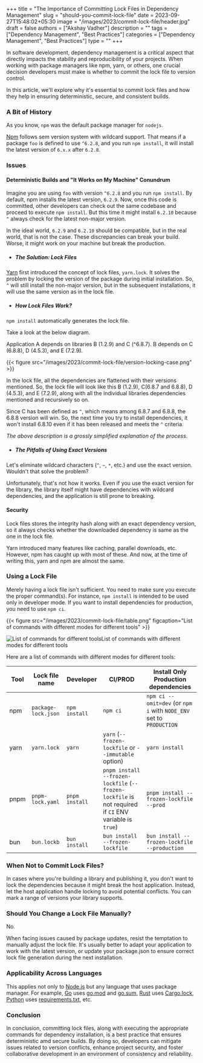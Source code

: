 +++
title = "The Importance of Committing Lock Files in Dependency Management"
slug = "should-you-commit-lock-file"
date = 2023-09-27T15:48:02+05:30
image = "/images/2023/commit-lock-file/header.jpg"
draft = false
authors = ["Akshay Vadher"]
description = ""
tags = ["Dependency Management", "Best Practices"]
categories = ["Dependency Management", "Best Practices"]
type = ""
+++

In software development, dependency management is a critical aspect that directly impacts the stability and reproducibility of your projects. When working with package managers like npm, yarn, or others, one crucial decision developers must make is whether to commit the lock file to version control. 

In this article, we'll explore why it's essential to commit lock files and how they help in ensuring deterministic, secure, and consistent builds.

### A Bit of History

As you know, `npm` was the default package manager for `nodejs`.

[Npm](https://www.npmjs.com/) follows sem version system with wildcard support. That means if
a package `foo` is defined to use `^6.2.8`, and you run `npm install`, it will install the latest version of `6.x.x`
after `6.2.8`.

### Issues

#### Deterministic Builds and "It Works on My Machine" Conundrum

Imagine you are using `foo` with version `^6.2.8` and you run `npm install`. By default, npm installs the latest version, `6.2.9`. Now, once this code is committed, other developers can check out the same codebase and proceed to execute `npm install`. But this time it might install `6.2.10` because `^` always check for the latest non-major version.

In the ideal world, `6.2.9` and `6.2.10` should be compatible, but in the real world, that is not the case. These discrepancies can break your
build. Worse, it might work on your machine but break the production.

- ##### The Solution: Lock Files

[Yarn](https://yarnpkg.com/cli) first introduced the concept of lock files, `yarn.lock`. It solves
the problem by locking the version of the package during initial installation. So, `^` will still install the non-major
version, but in the subsequent installations, it will use the same version as in the lock file.

- ##### How Lock Files Work?

`npm install` automatically generates the lock file.

Take a look at the below diagram. 

Application A depends on libraries B (1.2.9) and C (^6.8.7). B depends on C (6.8.8), D (4.5.3), and E (7.2.9).

{{< figure src="/images/2023/commit-lock-file/version-locking-case.png" >}}

In the lock file, all the dependencies are flattened with their versions mentioned. So, the lock file will look like this
B (1.2.9), C(6.8.7 and 6.8.8), D (4.5.3), and E (7.2.9), along with all the individual libraries dependencies mentioned and
recursively so on.

Since C has been defined as `^`, which means among 6.8.7 and 6.8.8, the 6.8.8 version will win. So, the next time you try to install dependencies, it won't install 6.8.10 even if it has been released and meets the `^` criteria.

_The above description is a grossly simplified explanation of the process._

- ##### The Pitfalls of Using Exact Versions

Let's eliminate wildcard characters (`^`, `~`, `*`, etc.) and use the exact version. Wouldn't that solve the problem?

Unfortunately, that's not how it works. 
Even if you use the exact version for the library, the library itself might have dependencies with wildcard
dependencies, and the application is still prone to breaking.

#### Security

Lock files stores the integrity hash along with an exact dependency version, so it always checks whether the downloaded dependency is same as the one in the lock file.

Yarn introduced many features like caching, parallel downloads, etc. However, npm has caught up with most of these. And now, at the time of writing this, yarn and npm are almost the same.

### Using a Lock File

Merely having a lock file isn't sufficient. You need to make sure you execute the proper command(s). 
For instance, `npm install` is intended to be used only in developer mode. If you want to install dependencies for production, you
need to use `npm ci`.

{{< figure src="/images/2023/commit-lock-file/table.png" figcaption="List of commands with different modes for different tools" >}}

![List of commands for different tools](/images/2023/commit-lock-file/table.png)List of commands with different modes for different tools

Here are a list of commands with different modes for different tools:

|   Tool   | Lock file name      | Developer      | CI/PROD                                                                                               | Install Only Production dependencies                                |
|----------|---------------------|----------------|-------------------------------------------------------------------------------------------------------|---------------------------------------------------------------------|
|   npm    | `package-lock.json` | `npm install`  | `npm ci`                                                                                              | `npm ci --omit=dev` (or `npm i` with `NODE_ENV` set to `PRODUCTION` |
|   yarn   | `yarn.lock`         | `yarn`         | `yarn` (`--frozen-lockfile` or `--immutable` option)                                                  | `yarn install`                                                      |
|   pnpm   | `pnpm-lock.yaml`    | `pnpm install` | `pnpm install --frozen-lockfile` (`--frozen-lockfile` is not required if `CI` ENV variable is `true`) | `pnpm install --frozen-lockfile --prod`                             |
|   bun    | `bun.lockb`         | `bun install`  | `bun install --frozen-lockfile`                                                                       | `bun install --frozen-lockfile --production`                        |

### When Not to Commit Lock Files?

In cases where you're building a library and publishing it, you don't want to lock the dependencies because it might break the host
application. Instead, let the host application handle locking to avoid potential conflicts. You can mark a range of
versions your library supports.

### Should You Change a Lock File Manually?

No.

When facing issues caused by package updates, resist the temptation to manually adjust the lock file. It's usually better to adapt your application to work with the latest version, or update your package.json to ensure correct lock file generation during the next installation.

### Applicability Across Languages

This applies not only to [Node.js](https://nodejs.org/en) but any language that uses package manager. For example,
[Go](https://golang.org/) uses [go.mod](https://golang.org/ref/mod) and [go.sum](https://golang.org/ref/mod#go-sum-in),
[Rust](https://www.rust-lang.org/)
uses [Cargo.lock](https://doc.rust-lang.org/cargo/guide/cargo-toml-vs-cargo-lock.html),
[Python](https://www.python.org/) uses [requirements.txt](https://pip.pypa.io/en/stable/user_guide/#requirements-files),
etc.

### Conclusion

In conclusion, committing lock files, along with executing the appropriate commands for dependency installation, is a best practice that ensures deterministic amd secure builds. 
By doing so, developers can mitigate issues related to version conflicts, enhance project security, and foster collaborative development in an environment of consistency and reliability.

